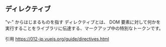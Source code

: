 ## ディレクティブ
"v-" からはじまるものを指す
ディレクティブとは、 DOM 要素に対して何かを実行することをライブラリに伝達する、マークアップ中の特別なトークンです。

引用
https://012-jp.vuejs.org/guide/directives.html